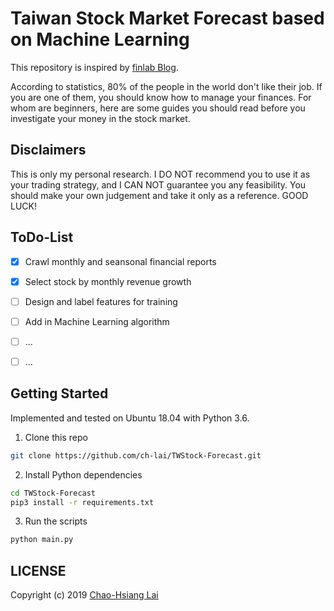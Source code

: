 # Taiwan Stock Market Forecast based on Machine Learning
This repository is inspired by [finlab Blog](https://www.finlab.tw/).

According to statistics, 80% of the people in the world don't like their job. If you are one of them, you should know how to manage your finances. For whom are beginners, here are some guides you should read before you investigate your money in the stock market.

## Disclaimers
This is only my personal research. I DO NOT recommend you to use it as your trading strategy, and I CAN NOT guarantee you any feasibility. You should make your own judgement and take it only as a reference. GOOD LUCK!


## ToDo-List
- [x] Crawl monthly and seansonal financial reports
- [x] Select stock by monthly revenue growth
- [ ] Design and label features for training
- [ ] Add in Machine Learning algorithm
- [ ] ...
- [ ] ...


## Getting Started
Implemented and tested on Ubuntu 18.04 with Python 3.6.

1. Clone this repo
```bash
git clone https://github.com/ch-lai/TWStock-Forecast.git
```

2. Install Python dependencies
```bash
cd TWStock-Forecast
pip3 install -r requirements.txt
```

3. Run the scripts
```bash
python main.py
```

## LICENSE
Copyright (c) 2019 [Chao-Hsiang Lai](https://github.com/ch-lai)